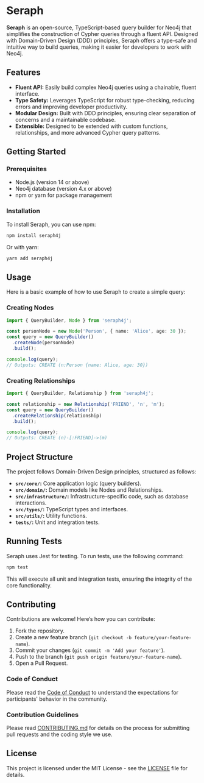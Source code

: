 # Seraph

**Seraph** is an open-source, TypeScript-based query builder for Neo4j that simplifies the construction of Cypher queries through a fluent API. Designed with Domain-Driven Design (DDD) principles, Seraph offers a type-safe and intuitive way to build queries, making it easier for developers to work with Neo4j.

## Features

- **Fluent API:** Easily build complex Neo4j queries using a chainable, fluent interface.
- **Type Safety:** Leverages TypeScript for robust type-checking, reducing errors and improving developer productivity.
- **Modular Design:** Built with DDD principles, ensuring clear separation of concerns and a maintainable codebase.
- **Extensible:** Designed to be extended with custom functions, relationships, and more advanced Cypher query patterns.

## Getting Started

### Prerequisites

- Node.js (version 14 or above)
- Neo4j database (version 4.x or above)
- npm or yarn for package management

### Installation

To install Seraph, you can use npm:

```bash
npm install seraph4j
```

Or with yarn:

```bash
yarn add seraph4j
```

## Usage

Here is a basic example of how to use Seraph to create a simple query:

### Creating Nodes

```typescript
import { QueryBuilder, Node } from 'seraph4j';

const personNode = new Node('Person', { name: 'Alice', age: 30 });
const query = new QueryBuilder()
  .createNode(personNode)
  .build();

console.log(query); 
// Outputs: CREATE (n:Person {name: Alice, age: 30})
```

### Creating Relationships

```typescript
import { QueryBuilder, Relationship } from 'seraph4j';

const relationship = new Relationship('FRIEND', 'n', 'm');
const query = new QueryBuilder()
  .createRelationship(relationship)
  .build();

console.log(query); 
// Outputs: CREATE (n)-[:FRIEND]->(m)
```

## Project Structure

The project follows Domain-Driven Design principles, structured as follows:

- **`src/core/`:** Core application logic (query builders).
- **`src/domain/`:** Domain models like Nodes and Relationships.
- **`src/infrastructure/`:** Infrastructure-specific code, such as database interactions.
- **`src/types/`:** TypeScript types and interfaces.
- **`src/utils/`:** Utility functions.
- **`tests/`:** Unit and integration tests.

## Running Tests

Seraph uses Jest for testing. To run tests, use the following command:

```bash
npm test
```

This will execute all unit and integration tests, ensuring the integrity of the core functionality.

## Contributing

Contributions are welcome! Here’s how you can contribute:

1. Fork the repository.
2. Create a new feature branch (`git checkout -b feature/your-feature-name`).
3. Commit your changes (`git commit -m 'Add your feature'`).
4. Push to the branch (`git push origin feature/your-feature-name`).
5. Open a Pull Request.

### Code of Conduct

Please read the [Code of Conduct](CODE_OF_CONDUCT.md) to understand the expectations for participants' behavior in the community.

### Contribution Guidelines

Please read [CONTRIBUTING.md](CONTRIBUTING.md) for details on the process for submitting pull requests and the coding style we use.

## License

This project is licensed under the MIT License - see the [LICENSE](LICENSE) file for details.
